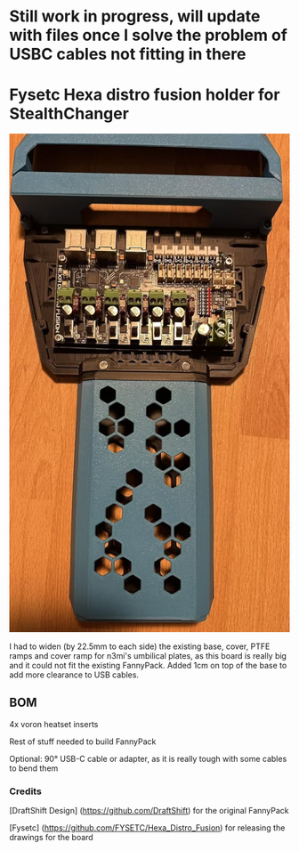 # Still work in progress, will update with files once I solve the problem of USBC cables not fitting in there


# Fysetc Hexa distro fusion holder for StealthChanger
![](images/hexa_distro_fusion.jpg)

I had to widen (by 22.5mm to each side) the existing base, cover, PTFE ramps and cover ramp for n3mi's umbilical plates, as this board is really big and it could not fit the existing FannyPack. Added 1cm on top of the base to add more clearance to USB cables.

## BOM
4x voron heatset inserts

Rest of stuff needed to build FannyPack

Optional: 90° USB-C cable or adapter, as it is really tough with some cables to bend them


### Credits
[DraftShift Design] (https://github.com/DraftShift) for the original FannyPack

[Fysetc] (https://github.com/FYSETC/Hexa_Distro_Fusion) for releasing the drawings for the board